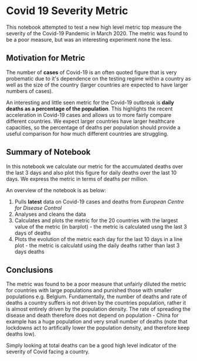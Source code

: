 # Covid 19 Severity Metric

This notebook attempted to test a new high level metric top measure the severity of the Covid-19 Pandemic in March 2020. The metric was found to be a poor measure, but was an interesting experiment none the less. 

## Motivation for Metric

The number of **cases** of Covid-19 is an often quoted figure that is very probematic due to it's dependence on the testing regime within a country as well as the size of the country (larger countries are expected to have larger numbers of cases). 

An interesting and little seen metric for the Covid-19 outbreak is **daily deaths as a percentage of the population**. This highlights the recent acceleration in Covid-19 cases and allows us to more fairly compare different countries. We expect larger countries have larger healthcare capacities, so the percentage of deaths per population should provide a useful comparison for how much different countries are struggling. 

## Summary of Notebook

In this notebook we calculate our metric for the accumulated deaths over the last 3 days and also plot this figure for daily deaths over the last 10 days. We express the metric in terms of deaths per million. 

An overview of the notebook is as below: 
1. Pulls **latest** data on Covid-19 cases and deaths from *European Centre for Disease Control*
2. Analyses and cleans the data
3. Calculates and plots the metric for the 20 countries with the largest value of the metric (in barplot) - the metric is calculated usng the last 3 days of deaths
4. Plots the evolution of the metric each day for the last 10 days in a line plot - the metric is calculatd using the daily deaths rather than last 3 days deaths

## Conclusions

The metric was found to be a poor measure that unfairly diluted the metric for countries with large populations and punished those with smaller populations e.g. Belgium. Fundamentally, the number of deaths and rate of deaths a country suffers is not driven by the countries population, rather it is almost entirely driven by the population density. The rate of spreading the disease and death therefore does not depend on population - China for example has a huge population and very small number of deaths (note that lockdowns act to artifically lower the population density, and therefore keep deaths low).

Simply looking at total deaths can be a good high level indicator of the severity of Covid facing a country. 

 

